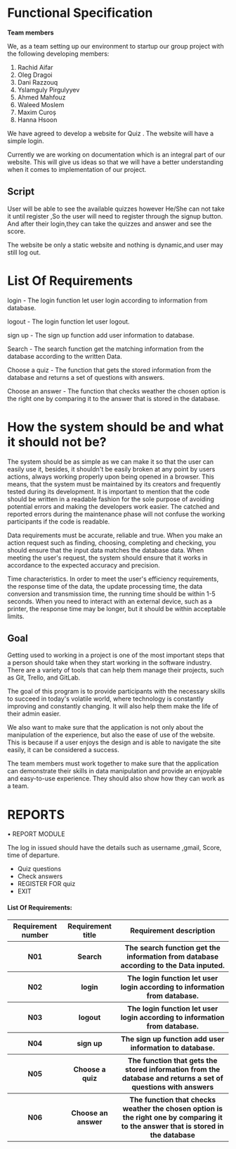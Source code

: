# Functional Specification

__Team members__

We, as a team setting up our environment to startup our group project with the following developing members:
1. Rachid Aifar
2. Oleg Dragoi
3. Dani Razzouq
4. Yslamguly Pirgulyyev
5. Ahmed Mahfouz
6. Waleed Moslem
7. Maxim Curoș
8. Hanna Hsoon

We have agreed to develop a website for Quiz . The website will have a simple login.

 Currently we are working on documentation which is an integral part of our website. This will give us ideas so that we will have a better understanding when it comes to implementation of our project.

## Script
User will be able to see the available quizzes however He/She can not take it until register ,So the user will need to register through the signup button. And after their login,they can take the quizzes and answer and see the score.

The website be only a static website and nothing is dynamic,and user may still log out.

# List Of Requirements

login - The login function let user login according to information from database.

logout - The login function let user logout.

sign up - The sign up function add user information to database.

Search - The search function get the matching information from the database according to the written Data.

Choose a quiz - The function that gets the stored information from the database and returns a set of questions with answers.

Choose an answer - The function that checks weather the chosen option is the right one by comparing it to the answer that is stored in the database.

# How the system should be and what it should not be?  
The system should be as simple as we can make it so that the user can easily use it, besides, it shouldn't be easily broken at any point by users actions, always working properly upon being opened in a browser. This means, that the system must be maintained by its creators and frequently tested during its development. It is important to mention that the code should be written in a readable fashion for the sole purpose of avoiding potential errors and making the developers work easier. The catched and reported errors during the maintenance phase will not confuse the working participants if the code is readable.

Data requirements must be accurate, reliable and true. When you make an action request such as finding, choosing, completing and checking, you should ensure that the input data matches the database data. When meeting the user's request, the system should ensure that it works in accordance to the expected accuracy and precision.

Time characteristics.
In order to meet the user's efficiency requirements, the response time of the data, the update processing time, the data conversion and transmission time, the running time should be within 1-5 seconds. When you need to interact with an external device, such as a printer, the response time may be longer, but it should be within acceptable limits.

## Goal
Getting used to working in a project is one of the most important steps that a person should take when they start working in the software industry. There are a variety of tools that can help them manage their projects, such as Git, Trello, and GitLab.

The goal of this program is to provide participants with the necessary skills to succeed in today's volatile world, where technology is constantly improving and constantly changing. It will also help them make the life of their admin easier.

We also want to make sure that the application is not only about the manipulation of the experience, but also the ease of use of the website. This is because if a user enjoys the design and is able to navigate the site easily, it can be considered a success.

The team members must work together to make sure that the application can demonstrate their skills in data manipulation and provide an enjoyable and easy-to-use experience. They should also show how they can work as a team.

# REPORTS
• REPORT MODULE

The log in issued should have the details such as username ,gmail,
Score, time of departure. 
 * Quiz questions
 * Check answers 
 * REGISTER FOR quiz
 * EXIT

<H4>List Of Requirements: </H4>
<table> 
  <tr>
     <th>Requirement number</th>
     <th>Requirement title</th> 
     <th>Requirement description</th>
  </tr>
  <tr>
     <th>N01</th>
     <th>Search</th>
     <th>The search function get the information from database according to the Data inputed.</th>
  </tr>
  <tr>
     <th>N02</th>
     <th>login</th>
     <th>The login function let user login according to information from database.</th>
  </tr>
  <tr>
     <th>N03</th>
     <th>logout</th>
     <th> The login function let user login according to information from database.</th>
  </tr>
  <tr>
     <th>N04</th>
     <th>sign up </th>
     <th> The sign up function add user information to database.</th>
  </tr>
  <tr>
      <th>N05</th>
      <th>Choose a quiz</th>
      <th>The function that gets the stored information from the database and returns a set of questions with answers</th>
  </tr>
  <tr>
      <th>N06</th>
      <th>Choose an answer</th>
      <th>The function that checks weather the chosen option is the right one by comparing it to the answer that is stored in the database</th>
  </tr>
  </table>

